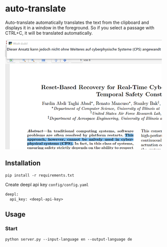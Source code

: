 # auto-translate

Auto-translate automatically translates the text from the clipboard and displays it in a window in the foreground. So if you select a passage with CTRL+C, it will be translated automatically.

![automatic translation](./screenshot.png)


## Installation
```
pip install -r requirements.txt
```

Create deepl api key `config/config.yaml`

```
deepl:
  api_key: <deepl-api-key>
```


## Usage


### Start
```
python server.py --input-language en --output-language de
```

